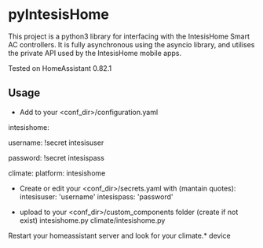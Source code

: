 # pyIntesisHome
This project is a python3 library for interfacing with the IntesisHome Smart AC controllers.
It is fully asynchronous using the asyncio library, and utilises the private API used by the IntesisHome mobile apps.

Tested on HomeAssistant 0.82.1

## Usage
  - Add to your  <conf_dir>/configuration.yaml
  
intesishome:

  username: !secret intesisuser
  
  password: !secret intesispass
  
climate:
platform: intesishome
  

  - Create or edit your <conf_dir>/secrets.yaml with (mantain quotes):
  intesisuser: 'username'
  intesispass: 'password'

  - upload to your <conf_dir>/custom_components folder (create if not exist)
  intesishome.py
  climate/intesishome.py
  
  Restart your homeassistant server and look for your climate.* device

